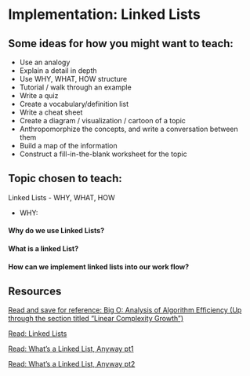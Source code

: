 # Implementation: Linked Lists  
  
## Some ideas for how you might want to teach:  
  
- Use an analogy  
- Explain a detail in depth  
- Use WHY, WHAT, HOW structure  
- Tutorial / walk through an example  
- Write a quiz  
- Create a vocabulary/definition list  
- Write a cheat sheet  
- Create a diagram / visualization / cartoon of a topic  
- Anthropomorphize the concepts, and write a conversation between them  
- Build a map of the information  
- Construct a fill-in-the-blank worksheet for the topic  

## Topic chosen to teach:
Linked Lists - WHY, WHAT, HOW

- WHY: 
#### Why do we use Linked Lists?  
  
#### What is a linked List?  
  
#### How can we implement linked lists into our work flow?  
  

## Resources  

[Read and save for reference: Big O: Analysis of Algorithm Efficiency (Up through the section titled “Linear Complexity Growth”)](https://codefellows.github.io/common_curriculum/data_structures_and_algorithms/Code_401/class-05/resources/big_oh.html) 

[Read: Linked Lists](https://codefellows.github.io/common_curriculum/data_structures_and_algorithms/Code_401/class-05/resources/singly_linked_list.html)  

[Read: What’s a Linked List, Anyway pt1](https://medium.com/basecs/whats-a-linked-list-anyway-part-1-d8b7e6508b9d)  

[Read: What’s a Linked List, Anyway pt2](https://medium.com/basecs/whats-a-linked-list-anyway-part-2-131d96f71996)  
  
